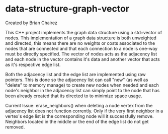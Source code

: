 # data-structure-graph-vector

Created by Brian Chairez

This C++ project implements the graph data structure using a std::vector of nodes.
This implementation of a graph data structure is both unweighted and directed, this means there are no weights or costs associated to the nodes that are connected and that each connection to a node is one-way must be directly specified.
The vector of nodes acts as the adjacency list and each node in the vector contains it's data and another vector that acts as it's respective edge list. 

Both the adjacency list and the edge list are implemented using raw pointers. 
This is done so the adjacency list can call "new" (as well as "delete" to memory manage) to create new nodes when needed and each node's neighbor in the adjacency list can simply point to the node that has been already created that its directed to to minimize space usage.

Current Issue: erase_neighbors() when deleting a node vertex from the adjacency list does not function corrently. Only if the very first neighbor in a vertex's edge list is the corresponding node will it successfully remove. Neighbors located in the middle or the end of the edge list do not get removed.
